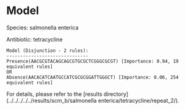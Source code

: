 
# Model

Species: salmonella enterica

Antibiotic: tetracycline

```
Model (Disjunction - 2 rules):
------------------------------
Presence(AACGCGTACAGCAGCGTGCGCTCGGGCGCGT) [Importance: 0.94, 19 equivalent rules]
OR
Absence(AACACATCAATGCCATCGCGCGGATTGGGCT) [Importance: 0.06, 254 equivalent rules]

```

For details, please refer to the [results directory](../../../../../results/scm_b/salmonella enterica/tetracycline/repeat_2/).

